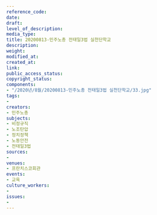 ```yaml
---
reference_code: 
date: 
draft: 
level_of_description: 
media_type: 
title: 20200813-민주노총 전태일3법 실천단학교
description: 
weight: 
modified_at: 
created_at: 
link: 
public_access_status: 
copyright_status: 
components:
- "/2020년/8월/20200813-민주노총 전태일3법 실천단학교/33.jpg"
tags:
- 
creators:
- 민주노총
subjects:
- 비정규직
- 노조탄압
- 정치정책
- 노동안전
- 전태일3법
sources:
- 
venues:
- 프란치스코회관
events:
- 교육
culture_workers:
- 
issues:
- 
---
```


